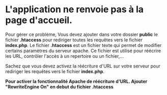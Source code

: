 # L'application ne renvoie pas à la page d'accueil.

Pour gérer ce problème, Vous devez ajouter dans votre dossier **public** le fichier **.htaccess** pour rediriger toutes les requêtes vers le fichier **index.php**. 
Le fichier **.htaccess** est un fichier texte qui permet de modifier certains paramètres du serveur apache.  Ce fichier est utilisé pour réécrire les URL, contrôler l'accès à un repertoire ou un fichier,...

Sachez que vous devez activez la réécriture d'URL sur votre serveur pour rediriger les requêtes vers le fichier **index.php**.


**Pour activer la fonctionnalité Apache de réécriture d'URL. Ajouter "RewriteEngine On" en debut du fichier .htaccess**





